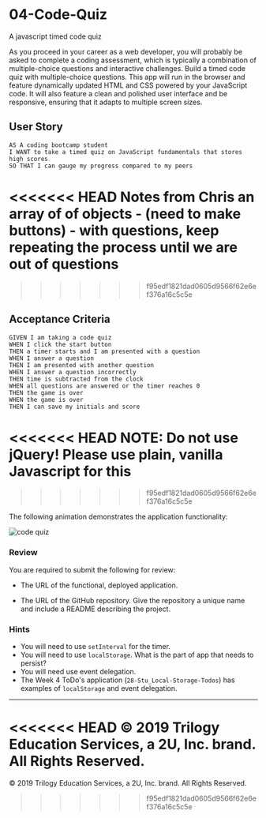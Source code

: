 # 04-Code-Quiz
A javascript timed code quiz



As you proceed in your career as a web developer, you will probably be asked to complete a coding assessment, which is typically a combination of multiple-choice questions and interactive challenges. Build a timed code quiz with multiple-choice questions. This app will run in the browser and feature dynamically updated HTML and CSS powered by your JavaScript code. It will also feature a clean and polished user interface and be responsive, ensuring that it adapts to multiple screen sizes.

## User Story

```
AS A coding bootcamp student
I WANT to take a timed quiz on JavaScript fundamentals that stores high scores
SO THAT I can gauge my progress compared to my peers
```
<<<<<<< HEAD
Notes from Chris
an array of of objects 
    - (need to make buttons)
    - with questions, keep repeating the process until we are out of questions
=======

>>>>>>> f95edf1821dad0605d9566f62e6ef376a16c5c5e


## Acceptance Criteria

```
GIVEN I am taking a code quiz
WHEN I click the start button
THEN a timer starts and I am presented with a question
WHEN I answer a question
THEN I am presented with another question
WHEN I answer a question incorrectly
THEN time is subtracted from the clock
WHEN all questions are answered or the timer reaches 0
THEN the game is over
WHEN the game is over
THEN I can save my initials and score
```

<<<<<<< HEAD
**NOTE: Do not use jQuery! Please use plain, vanilla Javascript for this**
=======
>>>>>>> f95edf1821dad0605d9566f62e6ef376a16c5c5e

The following animation demonstrates the application functionality:

![code quiz](./Assets/04-web-apis-homework-demo.gif)

### Review

You are required to submit the following for review:

- The URL of the functional, deployed application.

- The URL of the GitHub repository. Give the repository a unique name and include a README describing the project.

### Hints

- You will need to use `setInterval` for the timer.
- You will need to use `localStorage`. What is the part of app that needs to persist?
- You will need use event delegation.
- The Week 4 ToDo's application (`28-Stu_Local-Storage-Todos`) has examples of `localStorage` and event delegation.

---

<<<<<<< HEAD
© 2019 Trilogy Education Services, a 2U, Inc. brand. All Rights Reserved.
=======
© 2019 Trilogy Education Services, a 2U, Inc. brand. All Rights Reserved.
>>>>>>> f95edf1821dad0605d9566f62e6ef376a16c5c5e
